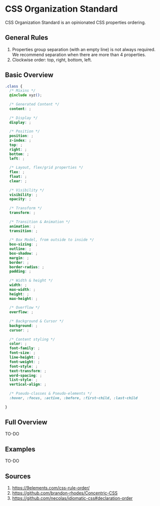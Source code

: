 # CSS Organization Standard

CSS Organization Standard is an opinionated CSS properties ordering.

## General Rules

1. Properties group separation (with an empty line) is not always required. We recommend separation when there are more than 4 properties.
2. Clockwise order: top, right, bottom, left.

## Basic Overview

```css
.class {
  /* Mixins */
  @include xyz();
  
  /* Generated Content */
  content: ;
  
  /* Display */
  display: ;
  
  /* Position */
  position: ;
  z-index: ;
  top: ;
  right: ;
  bottom: ;
  left: ;
  
  /* Layout, flex/grid properties */
  flex: ;
  float: ;
  clear: ;
  
  /* Visibility */
  visibility: ;
  opacity: ;
  
  /* Transform */
  transform: ;
  
  /* Transition & Animation */
  animation: ;
  transition: ;
  
  /* Box Model, from outside to inside */
  box-sizing: ;
  outline: ;
  box-shadow: ;
  margin: ;
  border: ;
  border-radius: ;
  padding: ;
  
  /* Width & height */
  width: ;
  max-width: ;
  height: ;
  max-height: ;
  
  /* Overflow */
  overflow: ;
  
  /* Background & Cursor */
  background: ;
  cursor: ;
  
  /* Content styling */
  color: ;
  font-family: ;
  font-size: ;
  line-height: ;
  font-weight: ;
  font-style: ;
  text-transform: ;
  word-spacing: ;
  list-style: ;
  vertical-align: ;
  
  /* Pseudo-classes & Pseudo-elements */
  :hover, :focus, :active, :before, :first-child, :last-child
  
}
```

## Full Overview

TO-DO

## Examples

TO-DO

## Sources

1. https://9elements.com/css-rule-order/
2. https://github.com/brandon-rhodes/Concentric-CSS
3. https://github.com/necolas/idiomatic-css#declaration-order
